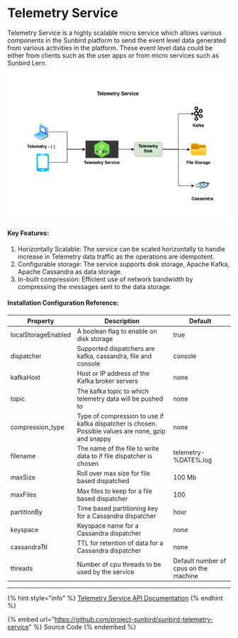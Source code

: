 # Telemetry Service

Telemetry Service is a highly scalable micro service which allows various components in the Sunbird platform to send the event level data generated from various activities in the platform. These event level data could be either from clients such as the user apps or from micro services such as Sunbird Lern.

![Telemetry Service Workflow](../../.gitbook/assets/TelemetryService.png)

#### Key Features:

1. Horizontally Scalable: The service can be scaled horizontally to handle increase in Telemetry data traffic as the operations are idempotent.
2. Configurable storage: The service supports disk storage, Apache Kafka, Apache Cassandra as data storage.
3. In-built compression: Efficient use of network bandwidth by compressing the messages sent to the data storage.

#### Installation Configuration Reference:

| Property            | Description                                                                                         | Default                               |
| ------------------- | --------------------------------------------------------------------------------------------------- | ------------------------------------- |
| localStorageEnabled | A boolean flag to enable on disk storage                                                            | true                                  |
| dispatcher          | Supported dispatchers are kafka, cassandra, file and console                                        | console                               |
| kafkaHost           | Host or IP address of the Kafka broker servers                                                      | none                                  |
| topic               | The kafka topic to which telemetry data will be pushed to                                           | none                                  |
| compression\_type   | Type of compression to use if kafka dispatcher is chosen. Possible values are none, gzip and snappy | none                                  |
| filename            | The name of the file to write data to if file dispatcher is chosen                                  | telemetry-%DATE%.log                  |
| maxSize             | Roll over max size for file based dispatched                                                        | 100 Mb                                |
| maxFiles            | Max files to keep for a file based dispatcher                                                       | 100                                   |
| partitionBy         | Time based partitioning key for a Cassandra dispatcher                                              | hour                                  |
| keyspace            | Keyspace name for a Cassandra dispatcher                                                            | none                                  |
| cassandraTtl        | TTL for retention of data for a Cassandra dispatcher                                                | none                                  |
| threads             | Number of cpu threads to be used by the service                                                     | Default number of cpus on the machine |

****

{% hint style="info" %}
[Telemetry Service API Documentation](http://docs.sunbird.org/latest/apis/telemetryapi/index.html)
{% endhint %}

{% embed url="https://github.com/project-sunbird/sunbird-telemetry-service" %}
Source Code
{% endembed %}
